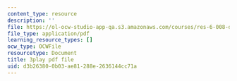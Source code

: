 ```yaml
---
content_type: resource
description: ''
file: https://ol-ocw-studio-app-qa.s3.amazonaws.com/courses/res-6-008-digital-signal-processing-spring-2011/d3b263800b03ae81288e2636144cc71a_n9u9Vy_peHM.pdf
file_type: application/pdf
learning_resource_types: []
ocw_type: OCWFile
resourcetype: Document
title: 3play pdf file
uid: d3b26380-0b03-ae81-288e-2636144cc71a
---
```

